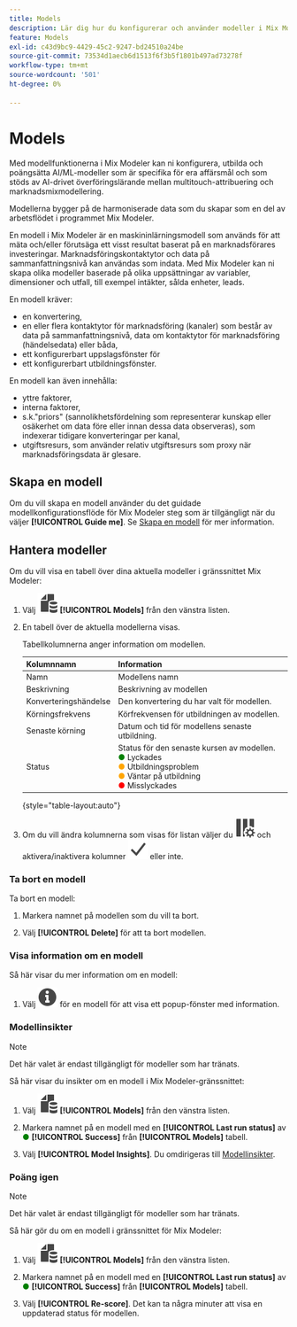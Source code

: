 ```yaml
---
title: Models
description: Lär dig hur du konfigurerar och använder modeller i Mix Modeler.
feature: Models
exl-id: c43d9bc9-4429-45c2-9247-bd24510a24be
source-git-commit: 73534d1aecb6d1513f6f3b5f1801b497ad73278f
workflow-type: tm+mt
source-wordcount: '501'
ht-degree: 0%

---
```


# Models

Med modellfunktionerna i Mix Modeler kan ni konfigurera, utbilda och poängsätta AI/ML-modeller som är specifika för era affärsmål och som stöds av AI-drivet överföringslärande mellan multitouch-attribuering och marknadsmixmodellering.

Modellerna bygger på de harmoniserade data som du skapar som en del av arbetsflödet i programmet Mix Modeler.

En modell i Mix Modeler är en maskininlärningsmodell som används för att mäta och/eller förutsäga ett visst resultat baserat på en marknadsförares investeringar. Marknadsföringskontaktytor och data på sammanfattningsnivå kan användas som indata. Med Mix Modeler kan ni skapa olika modeller baserade på olika uppsättningar av variabler, dimensioner och utfall, till exempel intäkter, sålda enheter, leads.

En modell kräver:

* en konvertering,
* en eller flera kontaktytor för marknadsföring (kanaler) som består av data på sammanfattningsnivå, data om kontaktytor för marknadsföring (händelsedata) eller båda,
* ett konfigurerbart uppslagsfönster för
* ett konfigurerbart utbildningsfönster.

En modell kan även innehålla:

* yttre faktorer,
* interna faktorer,
* s.k.&quot;priors&quot; (sannolikhetsfördelning som representerar kunskap eller osäkerhet om data före eller innan dessa data observeras), som indexerar tidigare konverteringar per kanal,
* utgiftsresurs, som använder relativ utgiftsresurs som proxy när marknadsföringsdata är glesare.


## Skapa en modell

Om du vill skapa en modell använder du det guidade modellkonfigurationsflöde för Mix Modeler steg som är tillgängligt när du väljer **[!UICONTROL Guide me]**. Se [Skapa en modell](create.md) för mer information.

## Hantera modeller

Om du vill visa en tabell över dina aktuella modeller i gränssnittet Mix Modeler:

1. Välj ![](../assets/icons/FileData.svg) **[!UICONTROL Models]** från den vänstra listen.

1. En tabell över de aktuella modellerna visas.

   Tabellkolumnerna anger information om modellen.

   | Kolumnnamn | Information |
   |---|---|
   | Namn | Modellens namn |
   | Beskrivning | Beskrivning av modellen |
   | Konverteringshändelse | Den konvertering du har valt för modellen. |
   | Körningsfrekvens | Körfrekvensen för utbildningen av modellen. |
   | Senaste körning | Datum och tid för modellens senaste utbildning. |
   | Status | Status för den senaste kursen av modellen. <br/><span style="color:green">●</span> Lyckades<br/><span style="color:orange">●</span> Utbildningsproblem<br/> <span style="color:orange">●</span> Väntar på utbildning <br/><span style="color:red">●</span> Misslyckades |

   {style="table-layout:auto"}

1. Om du vill ändra kolumnerna som visas för listan väljer du ![Kolumninställningar](../assets/icons/ColumnSetting.svg) och aktivera/inaktivera kolumner ![Kontrollera](../assets/icons/Checkmark.svg) eller inte.

### Ta bort en modell

Ta bort en modell:

1. Markera namnet på modellen som du vill ta bort.

1. Välj **[!UICONTROL Delete]** för att ta bort modellen.

### Visa information om en modell

Så här visar du mer information om en modell:

1. Välj ![Info](../assets/icons/Info.svg) för en modell för att visa ett popup-fönster med information.



### Modellinsikter

>[!NOTE]
>
>Det här valet är endast tillgängligt för modeller som har tränats.
>

Så här visar du insikter om en modell i Mix Modeler-gränssnittet:

1. Välj ![](../assets/icons/FileData.svg) **[!UICONTROL Models]** från den vänstra listen.

1. Markera namnet på en modell med en **[!UICONTROL Last run status]** av <span style="color:green">●</span> **[!UICONTROL Success]** från **[!UICONTROL Models]** tabell.

1. Välj **[!UICONTROL Model Insights]**. Du omdirigeras till [Modellinsikter](insights.md).


### Poäng igen

>[!NOTE]
>
>Det här valet är endast tillgängligt för modeller som har tränats.
>

Så här gör du om en modell i gränssnittet för Mix Modeler:

1. Välj ![](../assets/icons/FileData.svg) **[!UICONTROL Models]** från den vänstra listen.

1. Markera namnet på en modell med en **[!UICONTROL Last run status]** av <span style="color:green">●</span> **[!UICONTROL Success]** från **[!UICONTROL Models]** tabell.

1. Välj **[!UICONTROL Re-score]**. Det kan ta några minuter att visa en uppdaterad status för modellen.

